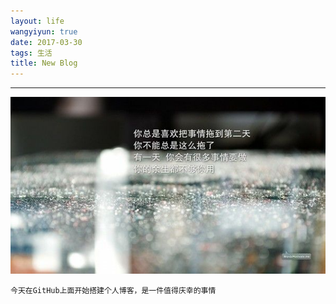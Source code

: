 ```yaml
---
layout: life
wangyiyun: true
date: 2017-03-30
tags: 生活
title: New Blog
---
```


*************


![坚决不拖延](/life/2017/2017res/2017-03-30.jpg)


```
今天在GitHub上面开始搭建个人博客，是一件值得庆幸的事情

```
